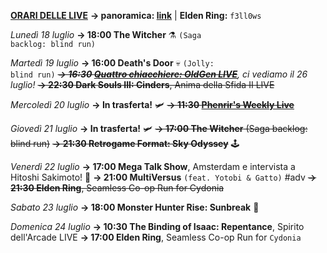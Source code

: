 <b><u>ORARI DELLE LIVE</u></b>
<b>→ panoramica: <a href="https://trello.com/b/iKwdSGf3/sabaku">link</a></b> | <b>Elden Ring:</b> <code>f3ll0ws</code>

<i>Lunedì 18 luglio</i>
<b>→ 18:00 The Witcher</b> ⚗️ <code>(Saga backlog: blind run)</code>

<i>Martedì 19 luglio</i>
<b>→ 16:00 Death's Door</b> 💀 <code>(Jolly: blind run)</code>
<i><s><b>→ 16:30 <a href="https://www.twitch.tv/oldgenproject">Quattro chiacchiere: OldGen LIVE</a></b></s>, ci vediamo il 26 luglio!</i>
<s><b>→ 22:30 Dark Souls III: Cinders</b>, Anima della Sfida II LIVE</s>

<i>Mercoledì 20 luglio</i>
<b>→ In trasferta!</b> 🛩️
<s><b>→ 11:30 <a href="https://www.twitch.tv/phenrir_mailoki">Phenrir's Weekly Live</a></b></s>

<i>Giovedì 21 luglio</i>
<b>→ In trasferta!</b> 🛩️
<s><b>→ 17:00 The Witcher</b> (Saga backlog: blind run)</s>
<s><b>→ 21:30 Retrogame Format: Sky Odyssey</b></s> 🕹️
  
<i>Venerdì 22 luglio</i>
<b>→ 17:00 Mega Talk Show</b>, Amsterdam e intervista a Hitoshi Sakimoto! 🎤
<b>→ 21:00 MultiVersus</b> <code>(feat. Yotobi & Gatto)</code> #adv
<s><b>→ 21:30 Elden Ring</b>, Seamless Co-op Run for Cydonia</s>

<i>Sabato 23 luglio</i>
<b>→ 18:00 Monster Hunter Rise: Sunbreak</b> 👹

<i>Domenica 24 luglio</i>
<b>→ 10:30 The Binding of Isaac: Repentance</b>, Spirito dell'Arcade LIVE
<b>→ 17:00 Elden Ring</b>, Seamless Co-op Run for <code>Cydonia</code>
